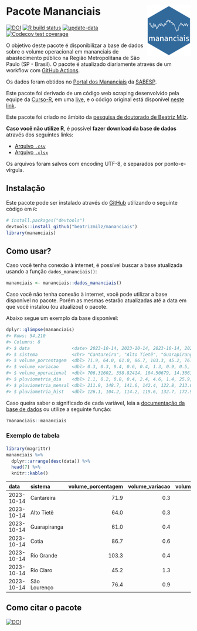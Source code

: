 
<!-- README.md is generated from README.Rmd. Please edit that file -->

# Pacote Mananciais <img src="man/figures/hexlogo.png" align="right" width = "120px"/>

<!-- badges: start -->

[![DOI](https://zenodo.org/badge/DOI/10.5281/zenodo.4733056.svg)](https://doi.org/10.5281/zenodo.4733056)
[![R build
status](https://github.com/beatrizmilz/mananciais/workflows/R-CMD-check/badge.svg)](https://github.com/beatrizmilz/mananciais/actions)
[![update-data](https://github.com/beatrizmilz/mananciais/actions/workflows/2-update_data.yaml/badge.svg)](https://github.com/beatrizmilz/mananciais/actions/workflows/2-update_data.yaml)
[![Codecov test
coverage](https://codecov.io/gh/beatrizmilz/mananciais/branch/master/graph/badge.svg)](https://codecov.io/gh/beatrizmilz/mananciais?branch=master)
<!-- badges: end -->

O objetivo deste pacote é disponibilizar a base de dados sobre o volume
operacional em mananciais de abastecimento público na Região
Metropolitana de São Paulo (SP - Brasil). O pacote é atualizado
diariamente através de um workflow com [GitHub
Actions](https://github.com/beatrizmilz/mananciais/actions).

Os dados foram obtidos no [Portal dos
Mananciais](http://mananciais.sabesp.com.br/Situacao) da
[SABESP](http://site.sabesp.com.br/site/Default.aspx).

Este pacote foi derivado de um código web scraping desenvolvido pela
equipe da [Curso-R](https://www.curso-r.com/), em uma
[live](https://youtu.be/jvZIxrMmOcQ), e o código original está
disponível [neste
link](https://github.com/curso-r/lives/blob/master/drafts/20200730_scraper_sabesp.R).

Este pacote foi criado no âmbito da [pesquisa de doutorado de Beatriz
Milz](https://beatrizmilz.github.io/tese/).

**Caso você não utilize R**, é possível **fazer download da base de
dados** através dos seguintes links:

- [Arquivo
  `.csv`](https://github.com/beatrizmilz/mananciais/raw/master/inst/extdata/mananciais.csv)
- [Arquivo
  `.xlsx`](https://github.com/beatrizmilz/mananciais/blob/master/inst/extdata/mananciais.xlsx?raw=true)

Os arquivos foram salvos com encoding UTF-8, e separados por
ponto-e-vírgula.

## Instalação

Este pacote pode ser instalado através do [GitHub](https://github.com/)
utilizando o seguinte código em `R`:

``` r
# install.packages("devtools")
devtools::install_github("beatrizmilz/mananciais")
library(mananciais)
```

## Como usar?

Caso você tenha conexão à internet, é possível buscar a base atualizada
usando a função `dados_mananciais()`:

``` r
mananciais <- mananciais::dados_mananciais() 
```

Caso você não tenha conexão à internet, você pode utilizar a base
disponível no pacote. Porém as mesmas estarão atualizadas até a data em
que você instalou (ou atualizou) o pacote.

Abaixo segue um exemplo da base disponível:

``` r
dplyr::glimpse(mananciais)
#> Rows: 54,210
#> Columns: 8
#> $ data                <date> 2023-10-14, 2023-10-14, 2023-10-14, 2023-10-14, 2…
#> $ sistema             <chr> "Cantareira", "Alto Tietê", "Guarapiranga", "Cotia…
#> $ volume_porcentagem  <dbl> 71.9, 64.0, 61.0, 86.7, 103.3, 45.2, 76.4, 71.6, 6…
#> $ volume_variacao     <dbl> 0.3, 0.3, 0.4, 0.6, 0.4, 1.3, 0.9, 0.5, 0.5, 1.1, …
#> $ volume_operacional  <dbl> 706.31602, 358.82414, 104.50679, 14.30615, 115.843…
#> $ pluviometria_dia    <dbl> 1.1, 0.2, 0.8, 0.4, 2.4, 4.6, 1.4, 25.9, 23.9, 20.…
#> $ pluviometria_mensal <dbl> 211.9, 148.7, 141.6, 142.4, 122.8, 213.6, 190.8, 2…
#> $ pluviometria_hist   <dbl> 126.1, 104.2, 114.2, 119.6, 132.7, 172.9, 141.7, 1…
```

Caso queira saber o significado de cada variável, leia a [documentação
da base de
dados](https://beatrizmilz.github.io/mananciais/reference/mananciais.html)
ou utilize a seguinte função:

``` r
?mananciais::mananciais
```

### Exemplo de tabela

``` r
library(magrittr)
mananciais %>% 
  dplyr::arrange(desc(data)) %>% 
  head(7) %>%
  knitr::kable()
```

| data       | sistema      | volume_porcentagem | volume_variacao | volume_operacional | pluviometria_dia | pluviometria_mensal | pluviometria_hist |
|:-----------|:-------------|-------------------:|----------------:|-------------------:|-----------------:|--------------------:|------------------:|
| 2023-10-14 | Cantareira   |               71.9 |             0.3 |          706.31602 |              1.1 |               211.9 |             126.1 |
| 2023-10-14 | Alto Tietê   |               64.0 |             0.3 |          358.82414 |              0.2 |               148.7 |             104.2 |
| 2023-10-14 | Guarapiranga |               61.0 |             0.4 |          104.50679 |              0.8 |               141.6 |             114.2 |
| 2023-10-14 | Cotia        |               86.7 |             0.6 |           14.30615 |              0.4 |               142.4 |             119.6 |
| 2023-10-14 | Rio Grande   |              103.3 |             0.4 |          115.84362 |              2.4 |               122.8 |             132.7 |
| 2023-10-14 | Rio Claro    |               45.2 |             1.3 |            6.17801 |              4.6 |               213.6 |             172.9 |
| 2023-10-14 | São Lourenço |               76.4 |             0.9 |           67.83258 |              1.4 |               190.8 |             141.7 |

## Como citar o pacote

[![DOI](https://zenodo.org/badge/DOI/10.5281/zenodo.4733056.svg)](https://doi.org/10.5281/zenodo.4733056)
